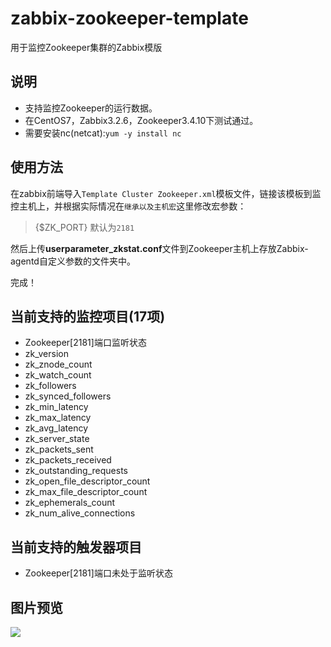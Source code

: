 # zabbix-zookeeper-template
用于监控Zookeeper集群的Zabbix模版

## 说明
- 支持监控Zookeeper的运行数据。
- 在CentOS7，Zabbix3.2.6，Zookeeper3.4.10下测试通过。
- 需要安装nc(netcat):`yum -y install nc`

## 使用方法
在zabbix前端导入`Template Cluster Zookeeper.xml`模板文件，链接该模板到监控主机上，并根据实际情况在`继承以及主机宏`这里修改宏参数：
> {$ZK_PORT} 默认为`2181`

然后上传**userparameter_zkstat.conf**文件到Zookeeper主机上存放Zabbix-agentd自定义参数的文件夹中。

完成！

## 当前支持的监控项目(17项)
- Zookeeper[2181]端口监听状态
- zk_version
- zk_znode_count
- zk_watch_count
- zk_followers
- zk_synced_followers
- zk_min_latency
- zk_max_latency
- zk_avg_latency
- zk_server_state
- zk_packets_sent
- zk_packets_received
- zk_outstanding_requests
- zk_open_file_descriptor_count
- zk_max_file_descriptor_count
- zk_ephemerals_count
- zk_num_alive_connections

## 当前支持的触发器项目
- Zookeeper[2181]端口未处于监听状态

## 图片预览
![](https://blogfiles-1254091060.cos.ap-shanghai.myqcloud.com/git/zabbix-template/zookeeper.png)
